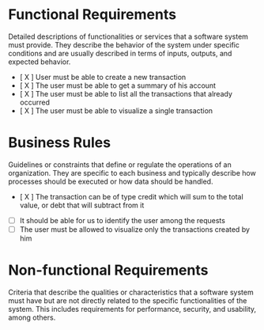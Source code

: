 # Functional Requirements

Detailed descriptions of functionalities or services that a software system must provide. They describe the behavior of
the system under specific conditions and are usually described in terms of inputs, outputs, and expected behavior.

- [ X ] User must be able to create a new transaction
- [ X ] The user must be able to get a summary of his account
- [ X ] The user must be able to list all the transactions that already occurred
- [ X ] The user must be able to visualize a single transaction

# Business Rules

Guidelines or constraints that define or regulate the operations of an organization. They are specific to each business
and typically describe how processes should be executed or how data should be handled.

- [ X ] The transaction can be of type credit which will sum to the total value, or debt that will subtract from it
- [ ] It should be able for us to identify the user among the requests
- [ ] The user must be allowed to visualize only the transactions created by him

# Non-functional Requirements

Criteria that describe the qualities or characteristics that a software system must have but are not directly related to
the specific functionalities of the system. This includes requirements for performance, security, and usability, among others.
